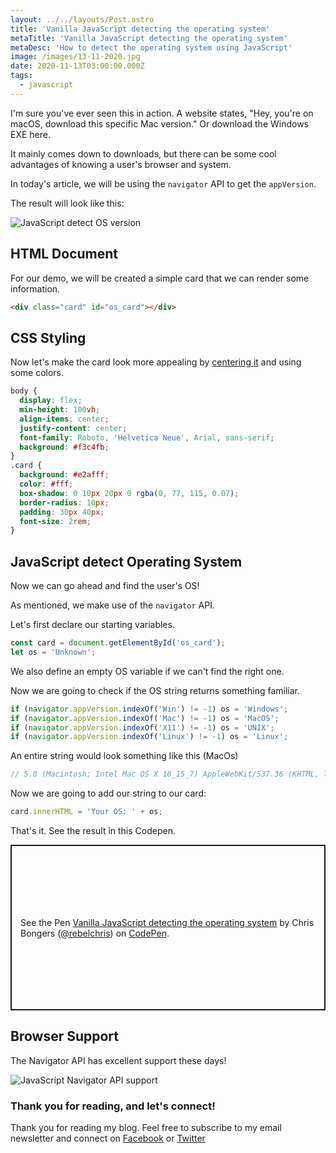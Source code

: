 ```yaml
---
layout: ../../layouts/Post.astro
title: 'Vanilla JavaScript detecting the operating system'
metaTitle: 'Vanilla JavaScript detecting the operating system'
metaDesc: 'How to detect the operating system using JavaScript'
image: /images/13-11-2020.jpg
date: 2020-11-13T03:00:00.000Z
tags:
  - javascript
---
```


I'm sure you've ever seen this in action.
A website states, "Hey, you're on macOS, download this specific Mac version." Or download the Windows EXE here.

It mainly comes down to downloads, but there can be some cool advantages of knowing a user's browser and system.

In today's article, we will be using the `navigator` API to get the `appVersion`.

The result will look like this:

![JavaScript detect OS version](https://cdn.hashnode.com/res/hashnode/image/upload/v1604817590306/Yxv5_7KLG.png)

## HTML Document

For our demo, we will be created a simple card that we can render some information.

```html
<div class="card" id="os_card"></div>
```

## CSS Styling

Now let's make the card look more appealing by [centering it](https://daily-dev-tips.com/posts/css-flexbox-most-easy-center-vertical-and-horizontal/) and using some colors.

```css
body {
  display: flex;
  min-height: 100vh;
  align-items: center;
  justify-content: center;
  font-family: Roboto, 'Helvetica Neue', Arial, sans-serif;
  background: #f3c4fb;
}
.card {
  background: #e2afff;
  color: #fff;
  box-shadow: 0 10px 20px 0 rgba(0, 77, 115, 0.07);
  border-radius: 10px;
  padding: 30px 40px;
  font-size: 2rem;
}
```

## JavaScript detect Operating System

Now we can go ahead and find the user's OS!

As mentioned, we make use of the `navigator` API.

Let's first declare our starting variables.

```js
const card = document.getElementById('os_card');
let os = 'Unknown';
```

We also define an empty OS variable if we can't find the right one.

Now we are going to check if the OS string returns something familiar.

```js
if (navigator.appVersion.indexOf('Win') != -1) os = 'Windows';
if (navigator.appVersion.indexOf('Mac') != -1) os = 'MacOS';
if (navigator.appVersion.indexOf('X11') != -1) os = 'UNIX';
if (navigator.appVersion.indexOf('Linux') != -1) os = 'Linux';
```

An entire string would look something like this (MacOs)

```js
// 5.0 (Macintosh; Intel Mac OS X 10_15_7) AppleWebKit/537.36 (KHTML, like Gecko) Chrome/86.0.4240.183 Safari/537.36
```

Now we are going to add our string to our card:

```js
card.innerHTML = 'Your OS: ' + os;
```

That's it. See the result in this Codepen.

<p class="codepen" data-height="265" data-theme-id="dark" data-default-tab="js,result" data-user="rebelchris" data-slug-hash="yLJxWgJ" style="height: 265px; box-sizing: border-box; display: flex; align-items: center; justify-content: center; border: 2px solid; margin: 1em 0; padding: 1em;" data-pen-title="Vanilla JavaScript detecting the operating system">
  <span>See the Pen <a href="https://codepen.io/rebelchris/pen/yLJxWgJ">
  Vanilla JavaScript detecting the operating system</a> by Chris Bongers (<a href="https://codepen.io/rebelchris">@rebelchris</a>)
  on <a href="https://codepen.io">CodePen</a>.</span>
</p>
<script async src="https://static.codepen.io/assets/embed/ei.js"></script>

## Browser Support

The Navigator API has excellent support these days!

![JavaScript Navigator API support](https://caniuse.bitsofco.de/static/v1/mdn-api__Navigator-1604817528373.png)

### Thank you for reading, and let's connect!

Thank you for reading my blog. Feel free to subscribe to my email newsletter and connect on [Facebook](https://www.facebook.com/DailyDevTipsBlog) or [Twitter](https://twitter.com/DailyDevTips1)
